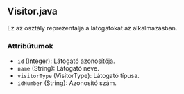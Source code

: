 ## Visitor.java

Ez az osztály reprezentálja a látogatókat az alkalmazásban.

### Attribútumok
- `id` (Integer): Látogató azonosítója.
- `name` (String): Látogató neve.
- `visitorType` (VisitorType): Látogató típusa.
- `idNumber` (String): Azonosító szám.
